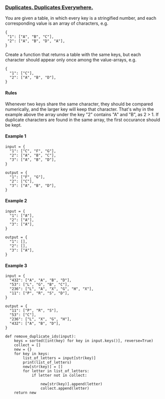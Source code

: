
 ### [Duplicates. Duplicates Everywhere.](https://www.codewars.com/kata/5e8dd197c122f6001a8637ca/train/python)

 You are given a table, in which every key is a stringified number, and each corresponding value is an array of characters, e.g.

 ```
{
  "1": ["A", "B", "C"],
  "2": ["A", "B", "D", "A"],
}
 ```

Create a function that returns a table with the same keys, but each character should appear only once among the value-arrays, e.g.
```
{
  "1": ["C"],
  "2": ["A", "B", "D"],
}
```
#### Rules
Whenever two keys share the same character, they should be compared numerically, and the larger key will keep that character. That's why in the example above the array under the key "2" contains "A" and "B", as 2 > 1.
If duplicate characters are found in the same array, the first occurance should be kept.
#### Example 1
```
input = {
  "1": ["C", "F", "G"],
  "2": ["A", "B", "C"],
  "3": ["A", "B", "D"],
}

output = {
  "1": ["F", "G"],
  "2": ["C"],
  "3": ["A", "B", "D"],
}
```
#### Example 2
```
input = {
  "1": ["A"],
  "2": ["A"],
  "3": ["A"],
}

output = {
  "1": [],
  "2": [],
  "3": ["A"],
}
```
#### Example 3
```
input = {
  "432": ["A", "A", "B", "D"],
  "53": ["L", "G", "B", "C"],
  "236": ["L", "A", "X", "G", "H", "X"],
  "11": ["P", "R", "S", "D"],
}

output = {
  "11": ["P", "R", "S"],
  "53": ["C"],
  "236": ["L", "X", "G", "H"],
  "432": ["A", "B", "D"],
}
```


```
def remove_duplicate_ids(input):
    keys = sorted([int(key) for key in input.keys()], reverse=True)
    collect = []
    new = {}
    for key in keys:
        list_of_letters = input[str(key)]
        print(list_of_letters)
        new[str(key)] = []
        for letter in list_of_letters:
            if letter not in collect:

                new[str(key)].append(letter)
                collect.append(letter)
    return new
    



```


```

```

